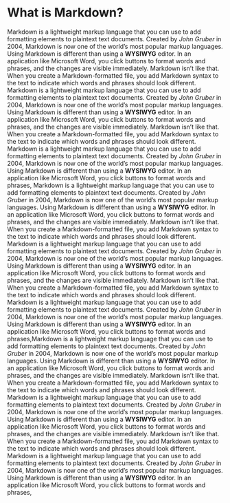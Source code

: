 # What is Markdown?
Markdown is a lightweight markup language that
you can use to add formatting elements to plaintext
text documents. Created by _John Gruber_ in 2004,
Markdown is now one of the world’s most popular markup languages.
Using Markdown is different than using a **WYSIWYG** editor.
In an application like Microsoft Word,
you click buttons to format words and phrases,
and the changes are visible immediately.
Markdown isn’t like that. When you create
a Markdown-formatted file, you add Markdown
syntax to the text to indicate which words
and phrases should look different.
Markdown is a lightweight markup language that
you can use to add formatting elements to plaintext
text documents. Created by _John Gruber_ in 2004,
Markdown is now one of the world’s most popular markup languages.
Using Markdown is different than using a **WYSIWYG** editor.
In an application like Microsoft Word,
you click buttons to format words and phrases,
and the changes are visible immediately.
Markdown isn’t like that. When you create
a Markdown-formatted file, you add Markdown
syntax to the text to indicate which words
and phrases should look different.
Markdown is a lightweight markup language that
you can use to add formatting elements to plaintext
text documents. Created by _John Gruber_ in 2004,
Markdown is now one of the world’s most popular markup languages.
Using Markdown is different than using a **WYSIWYG** editor.
In an application like Microsoft Word,
you click buttons to format words and phrases,
Markdown is a lightweight markup language that
you can use to add formatting elements to plaintext
text documents. Created by _John Gruber_ in 2004,
Markdown is now one of the world’s most popular markup languages.
Using Markdown is different than using a **WYSIWYG** editor.
In an application like Microsoft Word,
you click buttons to format words and phrases,
and the changes are visible immediately.
Markdown isn’t like that. When you create
a Markdown-formatted file, you add Markdown
syntax to the text to indicate which words
and phrases should look different.
Markdown is a lightweight markup language that
you can use to add formatting elements to plaintext
text documents. Created by _John Gruber_ in 2004,
Markdown is now one of the world’s most popular markup languages.
Using Markdown is different than using a **WYSIWYG** editor.
In an application like Microsoft Word,
you click buttons to format words and phrases,
and the changes are visible immediately.
Markdown isn’t like that. When you create
a Markdown-formatted file, you add Markdown
syntax to the text to indicate which words
and phrases should look different.
Markdown is a lightweight markup language that
you can use to add formatting elements to plaintext
text documents. Created by _John Gruber_ in 2004,
Markdown is now one of the world’s most popular markup languages.
Using Markdown is different than using a **WYSIWYG** editor.
In an application like Microsoft Word,
you click buttons to format words and phrases,Markdown is a lightweight markup language that
you can use to add formatting elements to plaintext
text documents. Created by _John Gruber_ in 2004,
Markdown is now one of the world’s most popular markup languages.
Using Markdown is different than using a **WYSIWYG** editor.
In an application like Microsoft Word,
you click buttons to format words and phrases,
and the changes are visible immediately.
Markdown isn’t like that. When you create
a Markdown-formatted file, you add Markdown
syntax to the text to indicate which words
and phrases should look different.
Markdown is a lightweight markup language that
you can use to add formatting elements to plaintext
text documents. Created by _John Gruber_ in 2004,
Markdown is now one of the world’s most popular markup languages.
Using Markdown is different than using a **WYSIWYG** editor.
In an application like Microsoft Word,
you click buttons to format words and phrases,
and the changes are visible immediately.
Markdown isn’t like that. When you create
a Markdown-formatted file, you add Markdown
syntax to the text to indicate which words
and phrases should look different.
Markdown is a lightweight markup language that
you can use to add formatting elements to plaintext
text documents. Created by _John Gruber_ in 2004,
Markdown is now one of the world’s most popular markup languages.
Using Markdown is different than using a **WYSIWYG** editor.
In an application like Microsoft Word,
you click buttons to format words and phrases,